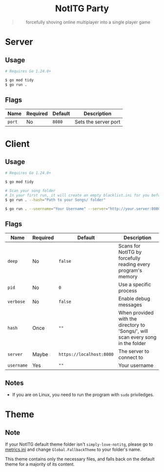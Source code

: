 <div align="center">
  
# NotITG Party

> forcefully shoving online multiplayer into a single player game

</div>

# Server

## Usage

```bash
# Requires Go 1.24.0+ 

$ go mod tidy
$ go run .
```
## Flags

| Name | Required | Default | Description |
| --- | --- | --- | --- |
| `port` | No | `8080` | Sets the server port |

# Client

## Usage

```bash
# Requires Go 1.24.0+ 

$ go mod tidy

# Scan your song folder
# In your first run, it will create an empty blacklist.ini for you before exiting
$ go run . --hash="Path to your Songs/ folder"

$ go run . --username="Your Username" --server="http://your.server:8080"
```

## Flags

| Name | Required | Default | Description |
| --- | --- | --- | --- |
| `deep` | No | `false` | Scans for NotITG by forcefully reading every program's memory |
| `pid` | No | `0` | Use a specific process |
| `verbose` | No | `false` | Enable debug messages |
| `hash` | Once | `""` | When provided with the directory to 'Songs/', will scan every song in the folder |
| `server` | Maybe | `https://localhost:8080` | The server to connect to |
| `username` | Yes | `""` | Your username |

## Notes

- If you are on Linux, you need to run the program with `sudo` priviledges.

# Theme

## Note

If your NotITG default theme folder isn't `simply-love-notitg`, please go to [metrics.ini](./metrics.ini) and change `Global.FallbackTheme` to your folder's name.

This theme contains only the necessary files, and falls back on the default theme for a majority of its content.
